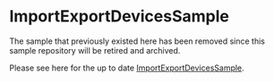 # ImportExportDevicesSample
The sample that previously existed here has been removed since this sample repository will be retired and archived.

Please see here for the up to date [ImportExportDevicesSample](https://github.com/Azure/azure-iot-sdk-csharp/blob/main/readme.md#samples).